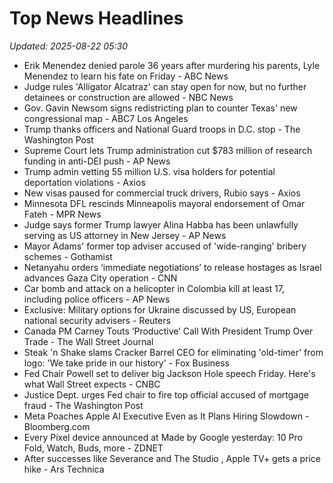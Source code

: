 # Top News Headlines

_Updated: 2025-08-22 05:30_

- Erik Menendez denied parole 36 years after murdering his parents, Lyle Menendez to learn his fate on Friday - ABC News
- Judge rules 'Alligator Alcatraz' can stay open for now, but no further detainees or construction are allowed - NBC News
- Gov. Gavin Newsom signs redistricting plan to counter Texas' new congressional map - ABC7 Los Angeles
- Trump thanks officers and National Guard troops in D.C. stop - The Washington Post
- Supreme Court lets Trump administration cut $783 million of research funding in anti-DEI push - AP News
- Trump admin vetting 55 million U.S. visa holders for potential deportation violations - Axios
- New visas paused for commercial truck drivers, Rubio says - Axios
- Minnesota DFL rescinds Minneapolis mayoral endorsement of Omar Fateh - MPR News
- Judge says former Trump lawyer Alina Habba has been unlawfully serving as US attorney in New Jersey - AP News
- Mayor Adams' former top adviser accused of 'wide-ranging' bribery schemes - Gothamist
- Netanyahu orders ‘immediate negotiations’ to release hostages as Israel advances Gaza City operation - CNN
- Car bomb and attack on a helicopter in Colombia kill at least 17, including police officers - AP News
- Exclusive: Military options for Ukraine discussed by US, European national security advisers - Reuters
- Canada PM Carney Touts ‘Productive’ Call With President Trump Over Trade - The Wall Street Journal
- Steak 'n Shake slams Cracker Barrel CEO for eliminating 'old-timer' from logo: 'We take pride in our history' - Fox Business
- Fed Chair Powell set to deliver big Jackson Hole speech Friday. Here's what Wall Street expects - CNBC
- Justice Dept. urges Fed chair to fire top official accused of mortgage fraud - The Washington Post
- Meta Poaches Apple AI Executive Even as It Plans Hiring Slowdown - Bloomberg.com
- Every Pixel device announced at Made by Google yesterday: 10 Pro Fold, Watch, Buds, more - ZDNET
- After successes like Severance and The Studio , Apple TV+ gets a price hike - Ars Technica